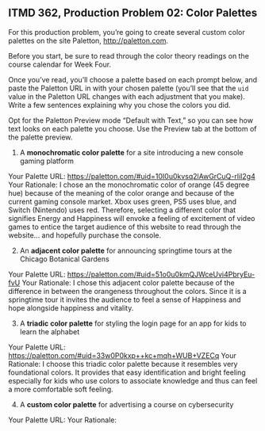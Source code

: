 ## ITMD 362, Production Problem 02: Color Palettes

For this production problem, you’re going to create several custom color palettes on the site
Paletton, http://paletton.com.

Before you start, be sure to read through the color theory readings on the course calendar for Week
Four.

Once you’ve read, you’ll choose a palette based on each prompt below, and paste the Paletton URL in
with your chosen palette (you’ll see that the `uid` value in the Paletton URL changes with each
adjustment that you make). Write a few sentences explaining why you chose the colors you did.

Opt for the Paletton Preview mode “Default with Text,” so you can see how text looks on each palette
you choose. Use the Preview tab at the bottom of the palette preview.

1. A **monochromatic color palette** for a site introducing a new console gaming platform

Your Palette URL:
https://paletton.com/#uid=10I0u0kvsq2lAwGrCuQ-rliI2g4
Your Rationale:
I chose an the monochromatic color of orange (45 degree hue) because of the meaning of the color orange and because of the current gaming console market. Xbox uses green, PS5 uses blue, and Switch (Nintendo) uses red. Therefore, selecting a different color that signifies Energy and Happiness will envoke a feeling of excitement of video games to entice the target audience of this website to read through the website... and hopefully purchase the console.

2. An **adjacent color palette** for announcing springtime tours at the Chicago Botanical Gardens

Your Palette URL:
https://paletton.com/#uid=51o0u0kmQJWceUvi4PbryEu-fvU
Your Rationale:
I chose this adjacent color palette because of the difference in between the orangeness throughout the colors. Since it is a springtime tour it invites the audience to feel a sense of Happiness and hope alongside happiness and vitality.

3. A **triadic color palette** for styling the login page for an app for kids to learn the alphabet

Your Palette URL:
https://paletton.com/#uid=33w0P0kxp++kc+mqh+WUB+VZECq
Your Rationale:
I choose this triadic color palette because it resembles very foundational colors. It provides that easy identification and bright feeling especially for kids who use colors to associate knowledge and thus can feel a more comfortable soft feeling. 

4. A **custom color palette** for advertising a course on cybersecurity

Your Palette URL:
Your Rationale:
